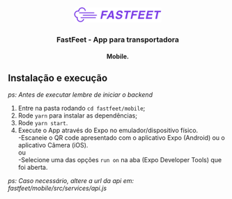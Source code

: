 <h1 align="center">
  <img alt="FastFeet" title="FastFeet" src=".github/logo.png" width="200px" />
</h1>

<h3 align="center">
FastFeet - App para transportadora
</h3>

<h4 align="center">Mobile.</h4>

## Instalação e execução

_ps: Antes de executar lembre de iniciar o backend_

1. Entre na pasta rodando `cd fastfeet/mobile`;
2. Rode `yarn` para instalar as dependências;
3. Rode `yarn start`.
3. Execute o App através do Expo no emulador/dispositivo físico.<br />
-Escaneie o QR code apresentado com o aplicativo Expo (Android) ou o aplicativo Câmera (iOS).<br />
ou<br />
-Selecione uma das opções `run on` na aba (Expo Developer Tools) que foi aberta.<br />

_ps: Caso necessário, altere a url da api em: fastfeet/mobile/src/services/api.js_
